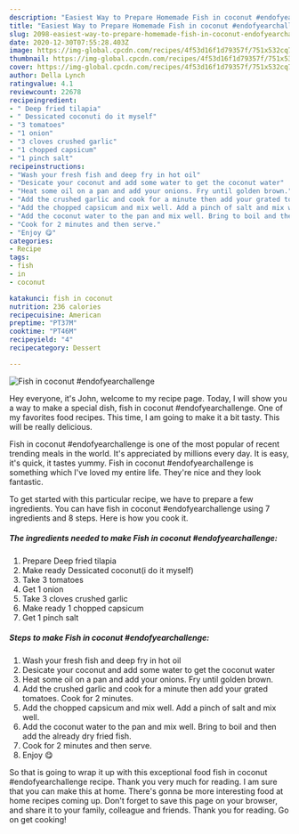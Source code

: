 ```yaml
---
description: "Easiest Way to Prepare Homemade Fish in coconut #endofyearchallenge"
title: "Easiest Way to Prepare Homemade Fish in coconut #endofyearchallenge"
slug: 2098-easiest-way-to-prepare-homemade-fish-in-coconut-endofyearchallenge
date: 2020-12-30T07:55:28.403Z
image: https://img-global.cpcdn.com/recipes/4f53d16f1d79357f/751x532cq70/fish-in-coconut-endofyearchallenge-recipe-main-photo.jpg
thumbnail: https://img-global.cpcdn.com/recipes/4f53d16f1d79357f/751x532cq70/fish-in-coconut-endofyearchallenge-recipe-main-photo.jpg
cover: https://img-global.cpcdn.com/recipes/4f53d16f1d79357f/751x532cq70/fish-in-coconut-endofyearchallenge-recipe-main-photo.jpg
author: Della Lynch
ratingvalue: 4.1
reviewcount: 22678
recipeingredient:
- " Deep fried tilapia"
- " Dessicated coconuti do it myself"
- "3 tomatoes"
- "1 onion"
- "3 cloves crushed garlic"
- "1 chopped capsicum"
- "1 pinch salt"
recipeinstructions:
- "Wash your fresh fish and deep fry in hot oil"
- "Desicate your coconut and add some water to get the coconut water"
- "Heat some oil on a pan and add your onions. Fry until golden brown."
- "Add the crushed garlic and cook for a minute then add your grated tomatoes. Cook for 2 minutes."
- "Add the chopped capsicum and mix well. Add a pinch of salt and mix well."
- "Add the coconut water to the pan and mix well. Bring to boil and then add the already dry fried fish."
- "Cook for 2 minutes and then serve."
- "Enjoy 😋"
categories:
- Recipe
tags:
- fish
- in
- coconut

katakunci: fish in coconut 
nutrition: 236 calories
recipecuisine: American
preptime: "PT37M"
cooktime: "PT46M"
recipeyield: "4"
recipecategory: Dessert

---
```



![Fish in coconut #endofyearchallenge](https://img-global.cpcdn.com/recipes/4f53d16f1d79357f/751x532cq70/fish-in-coconut-endofyearchallenge-recipe-main-photo.jpg)

Hey everyone, it's John, welcome to my recipe page. Today, I will show you a way to make a special dish, fish in coconut #endofyearchallenge. One of my favorites food recipes. This time, I am going to make it a bit tasty. This will be really delicious.



Fish in coconut #endofyearchallenge is one of the most popular of recent trending meals in the world. It's appreciated by millions every day. It is easy, it's quick, it tastes yummy. Fish in coconut #endofyearchallenge is something which I've loved my entire life. They're nice and they look fantastic.


To get started with this particular recipe, we have to prepare a few ingredients. You can have fish in coconut #endofyearchallenge using 7 ingredients and 8 steps. Here is how you cook it.

<!--inarticleads1-->

##### The ingredients needed to make Fish in coconut #endofyearchallenge:

1. Prepare  Deep fried tilapia
1. Make ready  Dessicated coconut(i do it myself)
1. Take 3 tomatoes
1. Get 1 onion
1. Take 3 cloves crushed garlic
1. Make ready 1 chopped capsicum
1. Get 1 pinch salt




<!--inarticleads2-->

##### Steps to make Fish in coconut #endofyearchallenge:

1. Wash your fresh fish and deep fry in hot oil
1. Desicate your coconut and add some water to get the coconut water
1. Heat some oil on a pan and add your onions. Fry until golden brown.
1. Add the crushed garlic and cook for a minute then add your grated tomatoes. Cook for 2 minutes.
1. Add the chopped capsicum and mix well. Add a pinch of salt and mix well.
1. Add the coconut water to the pan and mix well. Bring to boil and then add the already dry fried fish.
1. Cook for 2 minutes and then serve.
1. Enjoy 😋




So that is going to wrap it up with this exceptional food fish in coconut #endofyearchallenge recipe. Thank you very much for reading. I am sure that you can make this at home. There's gonna be more interesting food at home recipes coming up. Don't forget to save this page on your browser, and share it to your family, colleague and friends. Thank you for reading. Go on get cooking!

